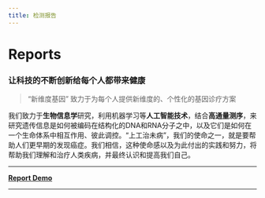 ```yaml
---
title: 检测报告
---
```


# Reports

### 让科技的不断创新给每个人都带来健康

>  “新维度基因” 致力于为每个人提供新维度的、个性化的基因诊疗方案 

我们致力于**生物信息学**研究，利用机器学习等**人工智能技术**，结合**高通量测序**，来研究遗传信息是如何被编码在结构化的DNA和RNA分子之中，以及它们是如何在一个生命体系中相互作用、彼此调控。“上工治未病”，我们的使命之一，就是要帮助人们更早期的发现癌症。我们相信，这种使命感以及为此付出的实践和努力，将帮助我们理解和治疗人类疾病，并最终认识和提高我们自己。




---

[**Report Demo**](/reports/report_demo1)

---
